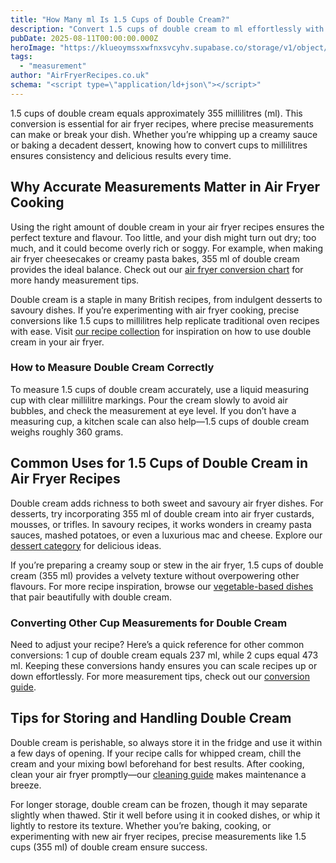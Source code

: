 ```yaml
---
title: "How Many ml Is 1.5 Cups of Double Cream?"
description: "Convert 1.5 cups of double cream to ml effortlessly with our simple guide—perfect for air fryer recipes and precise baking measurements."
pubDate: 2025-08-11T00:00:00.000Z
heroImage: "https://klueoymssxwfnxsvcyhv.supabase.co/storage/v1/object/public/md/how-many-ml-is-1-5-cups-of-double-cream-109dfd49.webp"
tags:
  - "measurement"
author: "AirFryerRecipes.co.uk"
schema: "<script type=\"application/ld+json\"></script>"
---
```


<p>1.5 cups of double cream equals approximately 355 millilitres (ml). This conversion is essential for air fryer recipes, where precise measurements can make or break your dish. Whether you’re whipping up a creamy sauce or baking a decadent dessert, knowing how to convert cups to millilitres ensures consistency and delicious results every time.</p>  

<h2>Why Accurate Measurements Matter in Air Fryer Cooking</h2>  
<p>Using the right amount of double cream in your air fryer recipes ensures the perfect texture and flavour. Too little, and your dish might turn out dry; too much, and it could become overly rich or soggy. For example, when making air fryer cheesecakes or creamy pasta bakes, 355 ml of double cream provides the ideal balance. Check out our <a href=https://www.airfryerrecipe.co.uk/air-fryer-conversion-chart>air fryer conversion chart</a> for more handy measurement tips.</p>  

<p>Double cream is a staple in many British recipes, from indulgent desserts to savoury dishes. If you’re experimenting with air fryer cooking, precise conversions like 1.5 cups to millilitres help replicate traditional oven recipes with ease. Visit <a href=https://www.airfryerrecipe.co.uk/recipes>our recipe collection</a> for inspiration on how to use double cream in your air fryer.</p>  

<h3>How to Measure Double Cream Correctly</h3>  
<p>To measure 1.5 cups of double cream accurately, use a liquid measuring cup with clear millilitre markings. Pour the cream slowly to avoid air bubbles, and check the measurement at eye level. If you don’t have a measuring cup, a kitchen scale can also help—1.5 cups of double cream weighs roughly 360 grams.</p>  

<h2>Common Uses for 1.5 Cups of Double Cream in Air Fryer Recipes</h2>  
<p>Double cream adds richness to both sweet and savoury air fryer dishes. For desserts, try incorporating 355 ml of double cream into air fryer custards, mousses, or trifles. In savoury recipes, it works wonders in creamy pasta sauces, mashed potatoes, or even a luxurious mac and cheese. Explore our <a href=https://www.airfryerrecipe.co.uk/recipe-category/dessert>dessert category</a> for delicious ideas.</p>  

<p>If you’re preparing a creamy soup or stew in the air fryer, 1.5 cups of double cream (355 ml) provides a velvety texture without overpowering other flavours. For more recipe inspiration, browse our <a href=https://www.airfryerrecipe.co.uk/recipe-category/vegetables>vegetable-based dishes</a> that pair beautifully with double cream.</p>  

<h3>Converting Other Cup Measurements for Double Cream</h3>  
<p>Need to adjust your recipe? Here’s a quick reference for other common conversions: 1 cup of double cream equals 237 ml, while 2 cups equal 473 ml. Keeping these conversions handy ensures you can scale recipes up or down effortlessly. For more measurement tips, check out our <a href=https://www.airfryerrecipe.co.uk/air-fryer-conversion-chart>conversion guide</a>.</p>  

<h2>Tips for Storing and Handling Double Cream</h2>  
<p>Double cream is perishable, so always store it in the fridge and use it within a few days of opening. If your recipe calls for whipped cream, chill the cream and your mixing bowl beforehand for best results. After cooking, clean your air fryer promptly—our <a href=https://www.airfryerrecipe.co.uk/air-fryer-cleaner>cleaning guide</a> makes maintenance a breeze.</p>  

<p>For longer storage, double cream can be frozen, though it may separate slightly when thawed. Stir it well before using it in cooked dishes, or whip it lightly to restore its texture. Whether you’re baking, cooking, or experimenting with new air fryer recipes, precise measurements like 1.5 cups (355 ml) of double cream ensure success.</p>